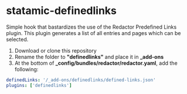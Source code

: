 statamic-definedlinks
=====================

Simple hook that bastardizes the use of the Redactor Predefined Links plugin. This plugin generates a list of all entries and pages which can be selected.

1. Download or clone this repository
2. Rename the folder to **"definedlinks"** and place it in **_add-ons**
3. At the bottom of **_config/bundles/redactor/redactor.yaml**, add the following:

```yaml
definedLinks: '/_add-ons/definedlinks/defined-links.json'
plugins: ['definedlinks']
```

